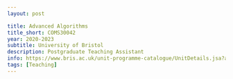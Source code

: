 ```yaml
---
layout: post

title: Advanced Algorithms
title_short: COMS30042
year: 2020-2023
subtitle: University of Bristol
description: Postgraduate Teaching Assistant
info: https://www.bris.ac.uk/unit-programme-catalogue/UnitDetails.jsa?ayrCode=20%2F21&unitCode=COMS30042
tags: [Teaching]
---
```

